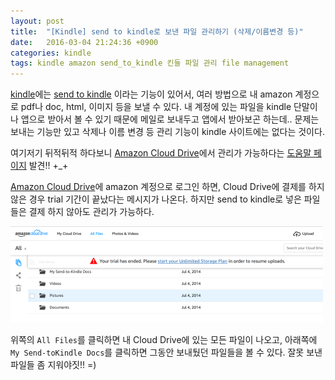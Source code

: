 ```yaml
---
layout: post
title:  "[Kindle] send to kindle로 보낸 파일 관리하기 (삭제/이름변경 등)"
date:   2016-03-04 21:24:36 +0900
categories: kindle
tags: kindle amazon send_to_kindle 킨들 파일 관리 file management
---
```


[kindle](https://kindle.amazon.com/)에는 [send to kindle](http://www.amazon.com/gp/sendtokindle) 이라는 기능이 있어서, 여러 방법으로 내 amazon 계정으로 pdf나 doc, html, 이미지 등을 보낼 수 있다. 내 계정에 있는 파일을 kindle 단말이나 앱으로 받아서 볼 수 있기 때문에 메일로 보내두고 앱에서 받아보곤 하는데..
문제는 보내는 기능만 있고 삭제나 이름 변경 등 관리 기능이 kindle 사이트에는 없다는 것이다.

여기저기 뒤적뒤적 하다보니 [Amazon Cloud Drive](https://www.amazon.com/clouddrive)에서 관리가 가능하다는 [도움말 페이지](http://www.amazon.com/gp/help/customer/forums/kindleqna/ref=cm_cd_fp_ef_tft_tp?ie=UTF8&cdForum=Fx1GLDPZMNR1X53&cdThread=Tx2OWVDYBQT8UI8) 발견!! +_+

[Amazon Cloud Drive](https://www.amazon.com/clouddrive)에 amazon 계정으로 로그인 하면, Cloud Drive에 결제를 하지 않은 경우 trial 기간이 끝났다는 메시지가 나온다. 하지만 send to kindle로 넣은 파일들은 결제 하지 않아도 관리가 가능하다.

![amazon cloud drive](/assets/img/2016-03-04-manage-kindle-file.png)

위쪽의 `All Files`를 클릭하면 내 Cloud Drive에 있는 모든 파일이 나오고, 아래쪽에 `My Send-toKindle Docs`를 클릭하면 그동안 보내뒀던 파일들을 볼 수 있다. 잘못 보낸 파일들 좀 지워야짓!! =)
